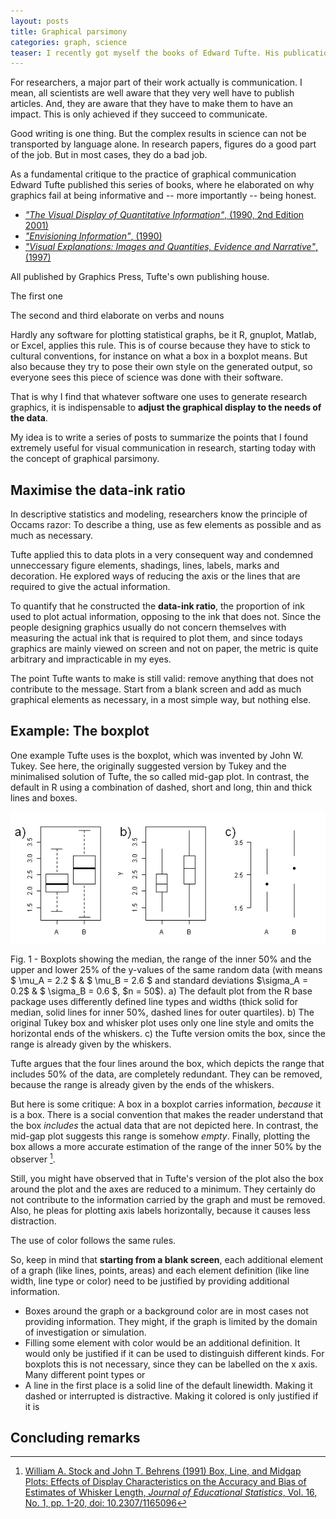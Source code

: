 ```yaml
---
layout: posts
title: Graphical parsimony
categories: graph, science
teaser: I recently got myself the books of Edward Tufte. His publications are said to have revolutionised visual communication. At least that's what graphic designers say. Some of his principles made their way into scientific graphs as well. But they are far from being universally applied. Why is that? And how to change it in your work?
--- 
```


For researchers, a major part of their work actually is communication. I mean, all scientists are well aware that they very well have to publish articles. And, they are aware that they have to make them to have an impact. This is  only achieved if they succeed to communicate. 

Good writing is one thing. But the complex results in science can not be transported by language alone. In research papers, figures do a good part of the job. But in most cases, they do a bad job.  

As a fundamental critique to the practice of graphical communication Edward Tufte published this series of books, where he elaborated on why graphics fail at being informative and -- more importantly -- being honest.

- [*"The Visual Display of Quantitative Information"*, (1990, 2nd Edition 2001)](http://www.edwardtufte.com/tufte/books_vdqi)
- [*"Envisioning Information"*, (1990)](http://www.edwardtufte.com/tufte/books_ei)
- [*"Visual Explanations: Images and Quantities, Evidence and Narrative"*, (1997)](http://www.edwardtufte.com/tufte/books_visex)

All published by Graphics Press, Tufte's own publishing house.

The first one 

The second and third elaborate on verbs and nouns

Hardly any software for plotting statistical graphs, be it R, gnuplot, Matlab, or Excel, applies this rule. This is of course because they have to stick to cultural conventions, for instance on what a box in a boxplot means. But also because they try to pose their own style on the generated output, so everyone sees this piece of science was done with their software. 

That is why I find that whatever software one uses to generate research graphics, it is indispensable to **adjust the graphical display to the needs of the data**.

My idea is to write a series of posts to summarize the points that I found extremely useful for visual communication in research, starting today with the concept of graphical parsimony.

## Maximise the data-ink ratio

In descriptive statistics and modeling, researchers know the principle of Occams razor: To describe a thing, use as few elements as possible and as much as necessary. 

Tufte applied this to data plots in a very consequent way and condemned unneccessary figure elements, shadings, lines, labels, marks and decoration. He explored ways of reducing the axis or the lines that are required to give the actual information.

To quantify that he constructed the **data-ink ratio**, the proportion of ink used to plot actual information, opposing to the ink that does not. Since the people designing graphics usually do not concern themselves with measuring the actual ink that is required to plot them, and since todays graphics are mainly viewed on screen and not on paper, the metric is quite arbitrary and impracticable in my eyes.

The point Tufte wants to make is still valid: remove anything that does not contribute to the message. Start from a blank screen and add as much graphical elements as necessary, in a most simple way, but nothing else.


## Example: The boxplot

One example Tufte uses is the boxplot, which was invented by John W. Tukey. See here, the originally suggested version by Tukey and the minimalised solution of Tufte, the so called mid-gap plot. In contrast, the default in R using a combination of dashed, short and long, thin and thick lines and boxes. 

![](/assets/boxplots.png)
<figcaption> Fig. 1 - Boxplots showing the median, the range of the inner 50% and the upper and lower 25% of the y-values of the same random data (with means $ \mu_A = 2.2 $ & $ \mu_B = 2.6 $ and standard deviations $\sigma_A = 0.2$ & $ \sigma_B = 0.6 $, $n = 50$).  a) The default plot from the R base package uses differently defined line types and widths (thick solid for median, solid lines for inner 50%, dashed lines for outer quartiles). b) The original Tukey box and whisker plot uses only one line style and omits the horizontal ends of the whiskers. c) the Tufte version omits the box, since the range is already given by the whiskers. </figcaption>


Tufte argues that the four lines around the box, which depicts the range that includes 50% of the data, are completely redundant. They can be removed, because the range is already given by the ends of the whiskers. 

But here is some critique: A box in a boxplot carries information, *because* it is a box. There is a social convention that makes the reader understand that the box *includes* the actual data that are not depicted here. In contrast, the mid-gap plot suggests this range is somehow *empty*. 
Finally, plotting the box allows a more accurate estimation of the range of the inner 50% by the observer [^1]. 

Still, you might have observed that in Tufte's version of the plot also the box around the plot and the axes are reduced to a minimum. They certainly do not contribute to the information carried by the graph and must be removed. Also, he pleas for plotting axis labels horizontally, because it causes less distraction. 

The use of color follows the same rules. 

So, keep in mind that **starting from a blank screen**, each additional element of a graph (like lines, points, areas) and each element definition (like line width, line type or color) need to be justified by providing additional information.

- Boxes around the graph or a background color are in most cases not providing information. They might, if the graph is limited by the domain of investigation or simulation. 
- Filling some element with color would be an additional definition. It would only be justified if it can be used to distinguish different kinds. For boxplots this is not necessary, since they can be labelled on the x axis. Many different point types or 
- A line in the first place is a solid line of the default linewidth. Making it dashed or interrupted is distractive. Making it colored is only justified if it is 


## Concluding remarks



[^1]: [William A. Stock and John T. Behrens (1991) Box, Line, and Midgap Plots: Effects of Display Characteristics on the Accuracy and Bias of Estimates of Whisker Length, *Journal of Educational Statistics*, Vol. 16, No. 1, pp. 1-20, doi: 10.2307/1165096](http://www.jstor.org/stable/1165096)


